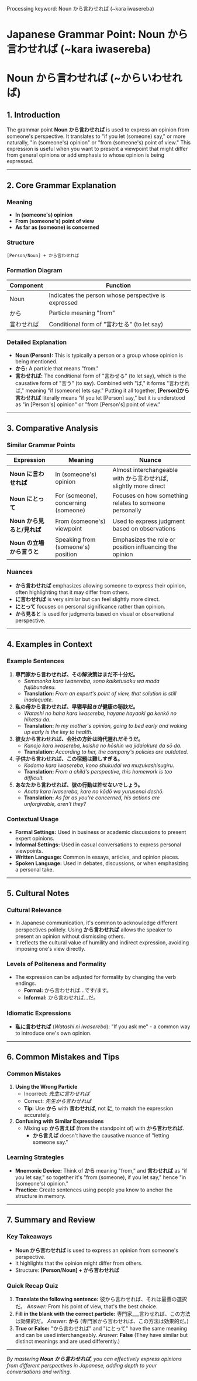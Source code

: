 Processing keyword: Noun から言わせれば (~kara iwasereba)
# Japanese Grammar Point: Noun から言わせれば (~kara iwasereba)
# Noun から言わせれば (~からいわせれば)
## 1. Introduction
The grammar point **Noun から言わせれば** is used to express an opinion from someone's perspective. It translates to "if you let (someone) say," or more naturally, "in (someone's) opinion" or "from (someone's) point of view." This expression is useful when you want to present a viewpoint that might differ from general opinions or add emphasis to whose opinion is being expressed.

---
## 2. Core Grammar Explanation
### Meaning
- **In (someone's) opinion**
- **From (someone's) point of view**
- **As far as (someone) is concerned**
### Structure
```
[Person/Noun] + から言わせれば
```
### Formation Diagram
| **Component**   |                     **Function**                     |
|-----------------|-----------------------------------------------------|
| Noun            | Indicates the person whose perspective is expressed |
| から             | Particle meaning "from"                             |
| 言わせれば       | Conditional form of "言わせる" (to let say)          |
### Detailed Explanation
- **Noun (Person):** This is typically a person or a group whose opinion is being mentioned.
- **から:** A particle that means "from."
- **言わせれば:** The conditional form of "言わせる" (to let say), which is the causative form of "言う" (to say). Combined with "ば," it forms "言わせれば," meaning "if (someone) lets say."
Putting it all together, **[Person]から言わせれば** literally means "if you let [Person] say," but it is understood as "in [Person's] opinion" or "from [Person's] point of view."
---
## 3. Comparative Analysis
### Similar Grammar Points
| Expression                 | Meaning                            | Nuance                                                         |
|----------------------------|------------------------------------|----------------------------------------------------------------|
| **Noun に言わせれば**         | In (someone's) opinion            | Almost interchangeable with から言わせれば, slightly more direct   |
| **Noun にとって**             | For (someone), concerning (someone) | Focuses on how something relates to someone personally          |
| **Noun から見ると/見れば**     | From (someone's) viewpoint        | Used to express judgment based on observations                  |
| **Noun の立場から言うと**     | Speaking from (someone's) position | Emphasizes the role or position influencing the opinion         |
### Nuances
- **から言わせれば** emphasizes allowing someone to express their opinion, often highlighting that it may differ from others.
- **に言わせれば** is very similar but can feel slightly more direct.
- **にとって** focuses on personal significance rather than opinion.
- **から見ると** is used for judgments based on visual or observational perspective.
---
## 4. Examples in Context
### Example Sentences
1. **専門家から言わせれば、その解決策はまだ不十分だ。**
   - *Semmonka kara iwasereba, sono kaiketusaku wa mada fujūbundesu.*
   - **Translation:** *From an expert's point of view, that solution is still inadequate.*
2. **私の母から言わせれば、早寝早起きが健康の秘訣だ。**
   - *Watashi no haha kara iwasereba, hayane hayaoki ga kenkō no hiketsu da.*
   - **Translation:** *In my mother's opinion, going to bed early and waking up early is the key to health.*
3. **彼女から言わせれば、会社の方針は時代遅れだそうだ。**
   - *Kanojo kara iwasereba, kaisha no hōshin wa jidaiokure da sō da.*
   - **Translation:** *According to her, the company's policies are outdated.*
4. **子供から言わせれば、この宿題は難しすぎる。**
   - *Kodomo kara iwasereba, kono shukudai wa muzukashisugiru.*
   - **Translation:** *From a child's perspective, this homework is too difficult.*
5. **あなたから言わせれば、彼の行動は許せないでしょう。**
   - *Anata kara iwasereba, kare no kōdō wa yurusenai deshō.*
   - **Translation:** *As far as you're concerned, his actions are unforgivable, aren't they?*
### Contextual Usage
- **Formal Settings:** Used in business or academic discussions to present expert opinions.
- **Informal Settings:** Used in casual conversations to express personal viewpoints.
- **Written Language:** Common in essays, articles, and opinion pieces.
- **Spoken Language:** Used in debates, discussions, or when emphasizing a personal take.
---
## 5. Cultural Notes
### Cultural Relevance
- In Japanese communication, it's common to acknowledge different perspectives politely. Using **から言わせれば** allows the speaker to present an opinion without dismissing others.
- It reflects the cultural value of humility and indirect expression, avoiding imposing one's view directly.
### Levels of Politeness and Formality
- The expression can be adjusted for formality by changing the verb endings.
  - **Formal:** から言わせれば...です/ます。
  - **Informal:** から言わせれば...だ。
### Idiomatic Expressions
- **私に言わせれば** (*Watashi ni iwasereba*): "If you ask me" - a common way to introduce one's own opinion.
---
## 6. Common Mistakes and Tips
### Common Mistakes
1. **Using the Wrong Particle**
   - Incorrect: *先生に言わせれば*
   - Correct: *先生から言わせれば*
   - **Tip:** Use **から** with **言わせれば**, not **に**, to match the expression accurately.
2. **Confusing with Similar Expressions**
   - Mixing up **から言えば** (from the standpoint of) with **から言わせれば**.
     - **から言えば** doesn't have the causative nuance of "letting someone say."
### Learning Strategies
- **Mnemonic Device:** Think of **から** meaning "from," and **言わせれば** as "if you let say," so together it's "from (someone), if you let say," hence "in (someone's) opinion."
- **Practice:** Create sentences using people you know to anchor the structure in memory.
---
## 7. Summary and Review
### Key Takeaways
- **Noun から言わせれば** is used to express an opinion from someone's perspective.
- It highlights that the opinion might differ from others.
- Structure: **[Person/Noun] + から言わせれば**
### Quick Recap Quiz
1. **Translate the following sentence:**
   彼から言わせれば、それは最善の選択だ。
   *Answer:* From his point of view, that's the best choice.
2. **Fill in the blank with the correct particle:**
   専門家___言わせれば、この方法は効果的だ。
   *Answer:* **から** (専門家から言わせれば、この方法は効果的だ。)
3. **True or False:** "から言わせれば" and "にとって" have the same meaning and can be used interchangeably.
   *Answer:* **False** (They have similar but distinct meanings and are used differently.)
---
*By mastering **Noun から言わせれば**, you can effectively express opinions from different perspectives in Japanese, adding depth to your conversations and writing.*
